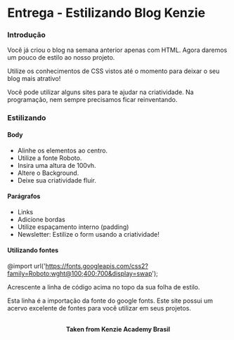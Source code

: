 <h1>Entrega - Estilizando Blog Kenzie</h1>

<h3>Introdução</h3>
Você já criou o blog na semana anterior apenas com HTML. Agora daremos um pouco de estilo ao nosso projeto.

Utilize os conhecimentos de CSS vistos até o momento para deixar o seu blog mais atrativo!

Você pode utilizar alguns sites para te ajudar na criatividade. Na programação, nem sempre precisamos ficar reinventando.

<h3>Estilizando</h3>
<h4>Body</h4>

- Alinhe os elementos ao centro.
- Utilize a fonte Roboto.
- Insira uma altura de 100vh.
- Altere o Background.
- Deixe sua criatividade fluir.

<h4>Parágrafos</h4>

- Links
- Adicione bordas
- Utilize espaçamento interno (padding)
- Newsletter: Estilize o form usando a criatividade!

<h4>Utilizando fontes</h4>

@import url('https://fonts.googleapis.com/css2?family=Roboto:wght@100;400;700&display=swap');

Acrescente a linha de código acima no topo da sua folha de estilo.

Esta linha é a importação da fonte do google fonts. Este site possui um acervo excelente de fontes para você utilizar em seus projetos.
<br>
<br>

<p align="center"><b>Taken from Kenzie Academy Brasil</b></p>
